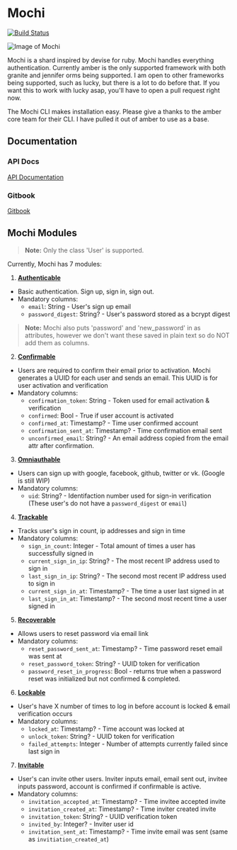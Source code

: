 # Mochi
[![Build Status](https://travis-ci.org/gitlato/mochi.svg?branch=master)](https://travis-ci.org/sundaecr/mochi)

![Image of Mochi](https://image.shutterstock.com/image-vector/mochi-character-design-wallpaper-free-260nw-1572610879.jpg)

Mochi is a shard inspired by devise for ruby. Mochi handles everything authentication. Currently amber is the only supported framework with both granite and jennifer orms being supported. I am open to other frameworks being supported, such as lucky, but there is a lot to do before that. If you want this to work with lucky asap, you'll have to open a pull request right now.

The Mochi CLI makes installation easy. Please give a thanks to the amber core team for their CLI. I have pulled it out of amber to use as a base. 

## Documentation
### API Docs
[API Documentation](https://andrewc910.github.io/mochi/)

### Gitbook
[Gitbook](https://awcrotwell.gitbook.io/mochi/)

## Mochi Modules
> **Note:** Only the class 'User' is supported.

Currently, Mochi has 7 modules:  

1. **[Authenticable](https://awcrotwell.gitbook.io/mochi/guides/authenticable)**
  - Basic authentication. Sign up, sign in, sign out.  
  - Mandatory columns:  
    - `email`: String - User's sign up email
    - `password_digest`: String? - User's password stored as a bcrypt digest

  > **Note:** Mochi also puts 'password' and 'new_password' in as attributes, however we don't want these saved in plain text so do NOT add them as columns.

2. **[Confirmable](https://awcrotwell.gitbook.io/mochi/guides/confirmable)**  
  - Users are required to confirm their email prior to activation. Mochi generates a UUID for each user and sends an email. This UUID is for user activation and verification
  - Mandatory columns:  
    - `confirmation_token`: String - Token used for email activation & verification
    - `confirmed`: Bool - True if user account is activated
    - `confirmed_at`: Timestamp? - Time user confirmed account
    - `confirmation_sent_at`: Timestamp? - Time confirmation email sent
    - `unconfirmed_email`: String? - An email address copied from the email attr after confirmation.
  
3. **[Omniauthable](https://awcrotwell.gitbook.io/mochi/guides/omniauthable)**  
  - Users can sign up with google, facebook, github, twitter or vk. (Google is still WIP)
  - Mandatory columns:
    - `uid`: String? - Identifaction number used for sign-in verification (These user's do not have a `password_digest` or `email`)

4. **[Trackable](https://awcrotwell.gitbook.io/mochi/guides/trackable)**
  - Tracks user's sign in count, ip addresses and sign in time
  - Mandatory columns:
    - `sign_in_count`: Integer - Total amount of times a user has successfully signed in
    - `current_sign_in_ip`: String? - The most recent IP address used to sign in
    - `last_sign_in_ip`: String? - The second most recent IP address used to sign in
    - `current_sign_in_at`: Timestamp? - The time a user last signed in at
    - `last_sign_in_at`: Timestamp? - The second most recent time a user signed in

5. **[Recoverable](https://awcrotwell.gitbook.io/mochi/guides/recoverable)**
  - Allows users to reset password via email link
  - Mandatory columns:
    - `reset_password_sent_at`: Timestamp? - Time password reset email was sent at
    - `reset_password_token`: String? - UUID token for verification
    - `password_reset_in_progress`: Bool - returns true when a password reset was initialized but not confirmed & completed.

6. **[Lockable](https://awcrotwell.gitbook.io/mochi/guides/lockable)**
  - User's have X number of times to log in before account is locked & email verification occurs
  - Mandatory columns:
    - `locked_at`: Timestamp? - Time account was locked at
    - `unlock_token`: String? - UUID token for verification
    - `failed_attempts`: Integer - Number of attempts currently failed since last sign in

7. **[Invitable](https://awcrotwell.gitbook.io/mochi/guides/invitable)**
  - User's can invite other users. Inviter inputs email, email sent out, invitee inputs password, account is confirmed if confirmable is active.
  - Mandatory columns:
    - `invitation_accepted_at`: Timestamp? - Time invitee accepted invite
    - `invitation_created_at`: Timestamp? - Time inviter created invite
    - `invitation_token`: String? - UUID verification token
    - `invited_by`: Integer? - Inviter user id
    - `invitation_sent_at`: Timestamp? - Time invite email was sent (same as `invitiation_created_at`)
